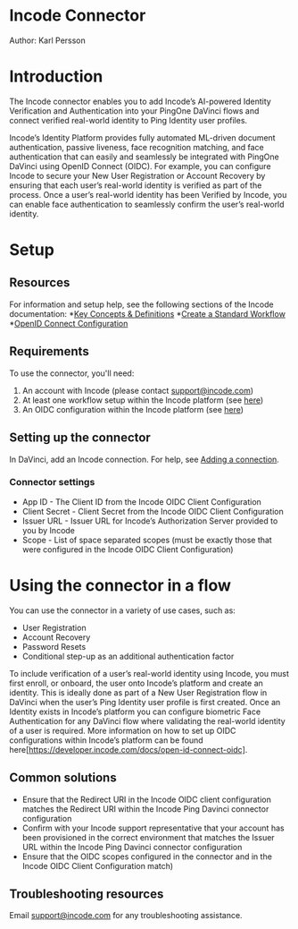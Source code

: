 # Incode Connector

Author: Karl Persson


# Introduction


The Incode connector enables you to add Incode’s AI-powered Identity Verification and Authentication into your PingOne DaVinci flows and connect verified real-world identity to Ping Identity user profiles.
 
Incode’s Identity Platform provides fully automated ML-driven document authentication, passive liveness, face recognition matching, and face authentication that can easily and seamlessly be integrated with PingOne DaVinci using OpenID Connect (OIDC).
For example, you can configure Incode to secure your New User Registration or Account Recovery by ensuring that each user’s real-world identity is verified as part of the process.
Once a user’s real-world identity has been Verified by Incode, you can enable face authentication to seamlessly confirm the user’s real-world identity.

# Setup


## Resources

For information and setup help, see the following sections of the Incode documentation:
*[Key Concepts & Definitions](https://developer.incode.com/docs/key-concepts)
*[Create a Standard Workflow](https://developer.incode.com/docs/create-a-standard-workflow)
*[OpenID Connect Configuration](https://developer.incode.com/docs/open-id-connect-oidc)



## Requirements

To use the connector, you'll need:
 
1. 	An account with Incode (please contact support@incode.com)
2. 	At least one workflow setup within the Incode platform (see [here](https://developer.incode.com/docs/create-a-standard-workflow))
3. 	An OIDC configuration within the Incode platform (see [here](https://developer.incode.com/docs/open-id-connect-oidc))

## Setting up the connector

In DaVinci, add an Incode connection. For help, see [Adding a connection](https://docs.google.com/document/d/1Sc9tD5tn9dl79qOWup0k3eKk5hrNVI8lZPAdm8loeiA/edit#).


### Connector settings

* App ID - The Client ID from the Incode OIDC Client Configuration
* Client Secret - Client Secret from the Incode OIDC Client Configuration
* Issuer URL - Issuer URL for Incode’s Authorization Server provided to you by Incode
* Scope - List of space separated scopes (must be exactly those that were configured in the Incode OIDC Client Configuration)



# Using the connector in a flow

You can use the connector in a variety of use cases, such as:
* User Registration
* Account Recovery
* Password Resets
* Conditional step-up as an additional authentication factor
  
To include verification of a user’s real-world identity using Incode, you must first enroll, or onboard, the user onto Incode’s platform and create an identity. This is ideally done as part of a New User Registration flow in DaVinci when the user’s Ping Identity user profile is first created. 
Once an Identity exists in Incode’s platform you can configure biometric Face Authentication for any DaVinci flow where validating the real-world identity of a user is required. 
More information on how to set up OIDC configurations within Incode’s platform can be found here[https://developer.incode.com/docs/open-id-connect-oidc].


## Common solutions

* Ensure that the Redirect URI in the Incode OIDC client configuration matches the Redirect URI within the Incode Ping Davinci connector configuration
* Confirm with your Incode support representative that your account has been provisioned in the correct environment that matches the Issuer URL within the Incode Ping Davinci connector configuration
* Ensure that the OIDC scopes configured in the connector and in the Incode OIDC Client Configuration match)
## Troubleshooting resources

Email support@incode.com for any troubleshooting assistance.
